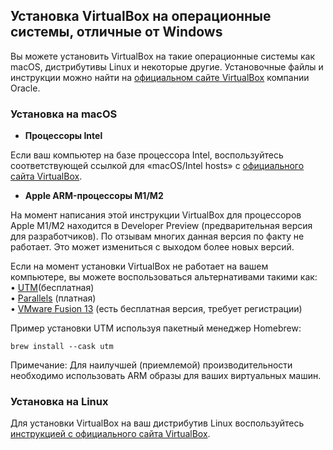 ## Установка VirtualBox на операционные системы, отличные от Windows

Вы можете установить VirtualBox на такие операционные системы как macOS, дистрибутивы Linux и некоторые другие. Установочные файлы и инструкции можно найти на [официальном сайте VirtualBox](https://www.virtualbox.org/wiki/Downloads) компании Oracle.

### Установка на macOS

- **Процессоры Intel**

Если ваш компьютер на базе процессора Intel, воспользуйтесь соответствующей ссылкой для «macOS/Intel hosts» с [официального сайта VirtualBox](https://www.virtualbox.org/wiki/Downloads).

- **Apple ARM-процессоры M1/M2**

На момент написания этой инструкции VirtualBox для процессоров Apple M1/M2 находится в Developer Preview (предварительная версия для разработчиков). По отзывам многих данная версия по факту не работает. Это может измениться с выходом более новых версий.

Если на момент установки VirtualBox не работает на вашем компьютере, вы можете воспользоваться альтернативами такими как:  
•	[UTM](https://mac.getutm.app/)(бесплатная)   
•	[Parallels](https://www.parallels.com/products/desktop/) (платная)  
•	[VMware Fusion 13](https://www.vmware.com/products/fusion/fusion-evaluation.html) (есть бесплатная версия, требует регистрации)  

Пример установки UTM используя пакетный менеджер Homebrew:  

`brew install --cask utm`

Примечание:
Для наилучшей (приемлемой) производительности необходимо использовать ARM образы для ваших виртуальных машин.

### Установка на Linux

Для установки VirtualBox на ваш дистрибутив Linux воспользуйтесь [инструкцией с официального сайта VirtualBox](https://www.virtualbox.org/wiki/Linux_Downloads).

